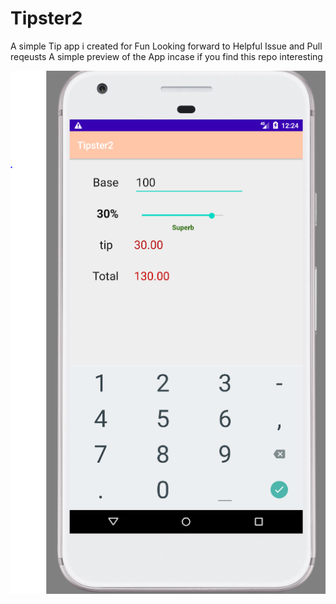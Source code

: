 # Tipster2
A simple Tip app i created for Fun
Looking forward to Helpful Issue and Pull reqeusts
A simple preview of the App incase if you find this repo interesting

![tipster 2 app](https://github.com/akshbswas98/Tipster2/blob/master/Tipster2.PNG?raw=true)
